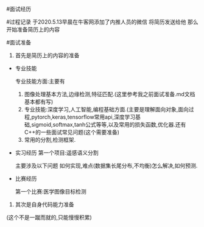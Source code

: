 #面试经历

#过程记录
于2020.5.13早晨在牛客网添加了内推人员的微信
将简历发送给他
那么开始准备简历上的内容

#面试准备
1. 首先是简历上的内容的准备
* 专业技能
  
  专业技能方面:主要有

  1. 图像处理基本方法,边缘检测,特征匹配.(这里参考我之前面试准备.md文档基本都有写)
  2. 专业技能:深度学习,人工智能,编程基础方面.(主要是理解面向对象,面向过程,pytorch,keras,tensorflow常用api,深度学习基础,sigmoid,softmax,tanh公式等等,以及常用的损失函数,优化器.还有C++的一些面试常见问题(这个需要准备)
  3. 常用的分割,检测框架.

* 实习经历
  第一个项目:遥感语义分割
  
  主要涉及以下问题
  如何实现,难点(数据集长尾分布,不均衡)怎么解决,如何预测.


* 比赛经历
  
  第一个比赛:医学图像目标检测

  

1. 其次是自身代码能力准备

(这个不是一蹴而就的,只能慢慢积累)



